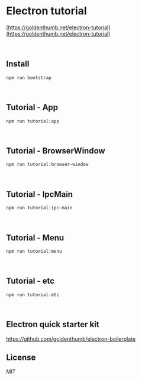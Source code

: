 # Electron tutorial

[https://goldenthumb.net/electron-tutorial](https://goldenthumb.net/electron-tutorial)

<br />

## Install
`
npm run bootstrap
`

<br />

## Tutorial - App
`
npm run tutorial:app
`

<br />

## Tutorial - BrowserWindow
`
npm run tutorial:browser-window
`

<br />

## Tutorial - IpcMain
`
npm run tutorial:ipc-main
`

<br />

## Tutorial - Menu
`
npm run tutorial:menu
`

<br />

## Tutorial - etc
`
npm run tutorial:etc
`

<br />

## Electron quick starter kit
https://github.com/goldenthumb/electron-boilerplate


## License

MIT
